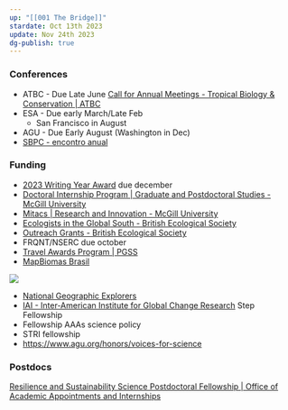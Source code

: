 ```yaml
---
up: "[[001 The Bridge]]"
stardate: Oct 13th 2023
update: Nov 24th 2023
dg-publish: true
---
```


### Conferences
- ATBC - Due Late June
	[Call for Annual Meetings - Tropical Biology & Conservation | ATBC](https://tropicalbiology.org/call-for-annual-meetings/)  
- ESA - Due early March/Late Feb
	- San Francisco in August
- AGU - Due Early August (Washington in Dec)
- [SBPC - encontro anual](https://www.liberalamazon.com/education/news/latin-americas-largest-scientific-event-to-discuss-amazon-reality-at-ufpa-in-belem)

### Funding
- [2023 Writing Year Award](https://www.mcgill.ca/biology/files/biology/2023_writing_year_award_application.pdf) due december
- [Doctoral Internship Program | Graduate and Postdoctoral Studies - McGill University](https://www.mcgill.ca/gps/funding/internship-funding-opportunities/dip)
- [Mitacs | Research and Innovation - McGill University](https://www.mcgill.ca/research/research/funding/federal/mitacs)
- [Ecologists in the Global South - British Ecological Society](https://www.britishecologicalsociety.org/funding/launching-our-new-grants-programme/ecologists-in-the-global-south/)
- [Outreach Grants - British Ecological Society](https://www.britishecologicalsociety.org/funding/launching-our-new-grants-programme/outreach-grants/)
- FRQNT/NSERC due october
- [Travel Awards Program | PGSS](https://pgss.mcgill.ca/en/pgss-travel-grants?utm_medium=email&utm_campaign=Nov-Newswire&utm_source=Envoke-Nov-2023-Regular-%2B-Law-%2B-Med&utm_term=PGSS-Newsletter---Increases-to-funding-for-Travel-Awards)
- [MapBiomas Brasil](https://brasil.mapbiomas.org/premio-mapbiomas/)

![](https://i.imgur.com/8deRPa4.png)

- [National Geographic Explorers](https://www.nationalgeographic.org/society/grants-and-investments/)
- [IAI - Inter-American Institute for Global Change Research](https://www.iai.int/en/step) Step Fellowship
- Fellowship AAAs science policy
- STRI fellowship
- https://www.agu.org/honors/voices-for-science
### Postdocs
[Resilience and Sustainability Science Postdoctoral Fellowship | Office of Academic Appointments and Internships](https://fellowships.si.edu/Resilience)